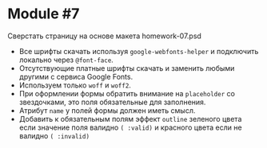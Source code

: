 # Module #7 

Сверстать страницу на основе макета homework-07.psd

- Все шрифты скачать используя `google-webfonts-helper` и подключить локально через `@font-face`.
- Отсутствующие платные шрифты скачать и заменить любыми другими с сервиса Google Fonts.
- Используем только `woff` и `woff2`.
- При оформлении формы обратить внимание на `placeholder` со звездочками, это поля обязательные для заполнения.
- Атрибут `name` у полей формы должен иметь смысл.
- Добавить к обязательным полям эффект `outline` зеленого цвета если значение поля валидно `( :valid)` и красного цвета если не валидно `( :invalid)`
